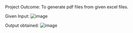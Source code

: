Project Outcome: To generate pdf files from given excel files.

Given Input:
![image](https://github.com/SatvikNanda/python_projects/assets/93463188/05f0d447-8fe4-4e04-a033-9b6ae4b1f2d7)


Output obtained:
![image](https://github.com/SatvikNanda/python_projects/assets/93463188/ec1a935f-3f81-41ec-8071-e902b8577804)
